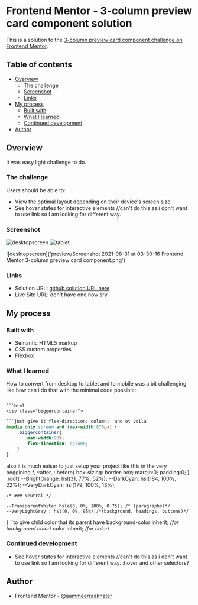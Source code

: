 # Frontend Mentor - 3-column preview card component solution

This is a solution to the [3-column preview card component challenge on Frontend Mentor](https://www.frontendmentor.io/challenges/3column-preview-card-component-pH92eAR2-).  

## Table of contents

- [Overview](#overview)
  - [The challenge](#the-challenge)
  - [Screenshot](#screenshot)
  - [Links](#links)
- [My process](#my-process)
  - [Built with](#built-with)
  - [What I learned](#what-i-learned)
  - [Continued development](#continued-development)
- [Author](#author)


## Overview
It was easy light challenge to do. 
### The challenge

Users should be able to:

- View the optimal layout depending on their device's screen size
- See hover states for interactive elements //can't do this as i don't want to use link so I am looking for different way.

### Screenshot
![desktopscreen](https://user-images.githubusercontent.com/65508978/131430408-d344bf6f-eef2-4159-b041-5c292c0b45cc.png)
![tablet](https://user-images.githubusercontent.com/65508978/131430504-7419b340-d1ef-4f55-81da-86e0dc04e280.png)


![desktopscreen]('preview/Screenshot 2021-08-31 at 03-30-16 Frontend Mentor 3-column preview card component.png')
### Links

- Solution URL: [github solution URL here](https://github.com/aammeerraakhater/3-column-preview-card-component.git)
- Live Site URL: don't have one now sry

## My process

### Built with

- Semantic HTML5 markup
- CSS custom properties
- Flexbox
### What I learned

  How to convert from desktop to tablet and to mobile was a bit challenging like how can i do that with the minimal code possible:

```literally the container that hold all the other smaller containers 

```html
<div class="biggercontainer">
```
```css
```just give it flex-direction: column;  and et voila 
@media only screen and (max-width:870px) {
    .biggercontainer{
        max-width:90%;  
        flex-direction: column;  
    }
}
``` 
also it is much eaiser to just setup your project like this in the very beggining
*, ::after, ::before{
    box-sizing: border-box;
    margin:0;
    padding:0;
}
:root{
    --BrightOrange: hsl(31, 77%, 52%);
    --DarkCyan: hsl(184, 100%, 22%);
    --VeryDarkCyan: hsl(179, 100%, 13%);
    
    /* ### Neutral */
    
    --TransparentWhite: hsla(0, 0%, 100%, 0.75); /* (paragraphs)*/
    --VeryLightGray : hsl(0, 0%, 95%);/*(background, headings, buttons)*/
    
}
``to give child color that its parent have 
    background-color:inherit; /*for background color*/
    color:inherit; /*for color*/




### Continued development

- See hover states for interactive elements
 //can't do this as i don't want to use link so I am looking for different way.
 :hover and other selectors?


## Author

- Frontend Mentor - [@aammeerraakhater](https://www.frontendmentor.io/profile/aammeerraakhater)


